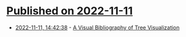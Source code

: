 # [Published on 2022-11-11](index.md)

* [2022-11-11, 14:42:38](https://news.ycombinator.com/item?id=33561377) - [A Visual Bibliography of Tree Visualization](https://treevis.net)
